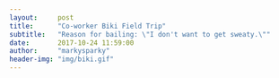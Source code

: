 ```yaml
---
layout:     post
title:      "Co-worker Biki Field Trip"
subtitle:   "Reason for bailing: \"I don't want to get sweaty.\""
date:       2017-10-24 11:59:00
author:     "markysparky"
header-img: "img/biki.gif"
---
```


